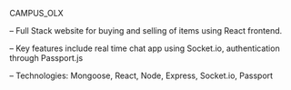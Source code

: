 CAMPUS_OLX

– Full Stack website for buying and selling of items using React frontend.

– Key features include real time chat app using Socket.io, authentication through Passport.js

– Technologies: Mongoose, React, Node, Express, Socket.io, Passport
